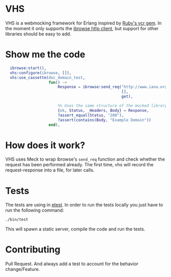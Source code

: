 # VHS

VHS is a webmocking framework for Erlang inspired by [Ruby's vcr
gem](https://github.com/vcr/vcr). In the moment it only supports the
[ibrowse http client](https://github.com/cmullaparthi/ibrowse), but support for other
libraries should be easy to add.

# Show me the code

```erlang
  ibrowse:start(),
  vhs:configure(ibrowse, []),
  vhs:use_cassette(doc_domain_test,
                   fun() ->
                       Response = ibrowse:send_req("http://www.iana.org/domains/example",
                                                   [],
                                                   get),

                       %% Uses the same structure of the mocked library.
                       {ok, Status, _Headers, Body} = Response,
                       ?assert_equal(Status, "200"),
                       ?assert(contains(Body, "Example Domain"))
                   end),

```

# How does it work?

VHS uses Meck to wrap ibrowse's `send_req` function and check whether the request has
been performed already. The first time, vhs will record the request-response into a
file, for later calls.

# Tests

The tests are using in [etest](https://github.com/wooga/etest). In order to run the tests locally
you just have to run the following command:

```
./bin/test
```

This will spawn a static server, compile the code and run the tests.

# Contributing

Pull Request. And always add a test to account for the behavior change/Feature.
